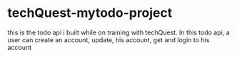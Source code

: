 # techQuest-mytodo-project
this is the todo api i built while on training with techQuest. In this todo api, a user can create an account, update, his account, get and login to his account 
